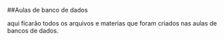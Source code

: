 ##Aulas de banco de dados 

aqui ficarão todos os arquivos e materias que foram criados nas aulas de bancos de dados.
